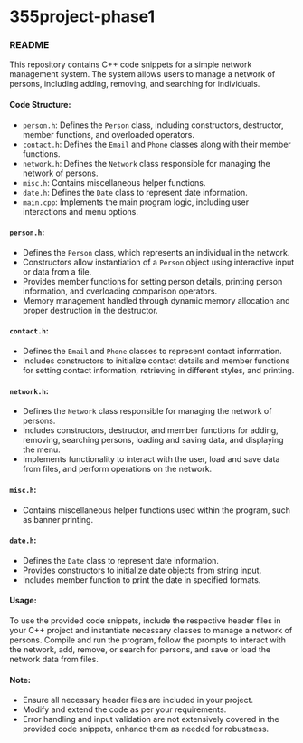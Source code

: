 # 355project-phase1

### README

This repository contains C++ code snippets for a simple network management system. The system allows users to manage a network of persons, including adding, removing, and searching for individuals. 

#### Code Structure:

- `person.h`: Defines the `Person` class, including constructors, destructor, member functions, and overloaded operators.
- `contact.h`: Defines the `Email` and `Phone` classes along with their member functions.
- `network.h`: Defines the `Network` class responsible for managing the network of persons.
- `misc.h`: Contains miscellaneous helper functions.
- `date.h`: Defines the `Date` class to represent date information.
- `main.cpp`: Implements the main program logic, including user interactions and menu options.

#### `person.h`:

- Defines the `Person` class, which represents an individual in the network.
- Constructors allow instantiation of a `Person` object using interactive input or data from a file.
- Provides member functions for setting person details, printing person information, and overloading comparison operators.
- Memory management handled through dynamic memory allocation and proper destruction in the destructor.

#### `contact.h`:

- Defines the `Email` and `Phone` classes to represent contact information.
- Includes constructors to initialize contact details and member functions for setting contact information, retrieving in different styles, and printing.

#### `network.h`:

- Defines the `Network` class responsible for managing the network of persons.
- Includes constructors, destructor, and member functions for adding, removing, searching persons, loading and saving data, and displaying the menu.
- Implements functionality to interact with the user, load and save data from files, and perform operations on the network.

#### `misc.h`:

- Contains miscellaneous helper functions used within the program, such as banner printing.

#### `date.h`:

- Defines the `Date` class to represent date information.
- Provides constructors to initialize date objects from string input.
- Includes member function to print the date in specified formats.

#### Usage:

To use the provided code snippets, include the respective header files in your C++ project and instantiate necessary classes to manage a network of persons. Compile and run the program, follow the prompts to interact with the network, add, remove, or search for persons, and save or load the network data from files.

#### Note:

- Ensure all necessary header files are included in your project.
- Modify and extend the code as per your requirements.
- Error handling and input validation are not extensively covered in the provided code snippets, enhance them as needed for robustness.
